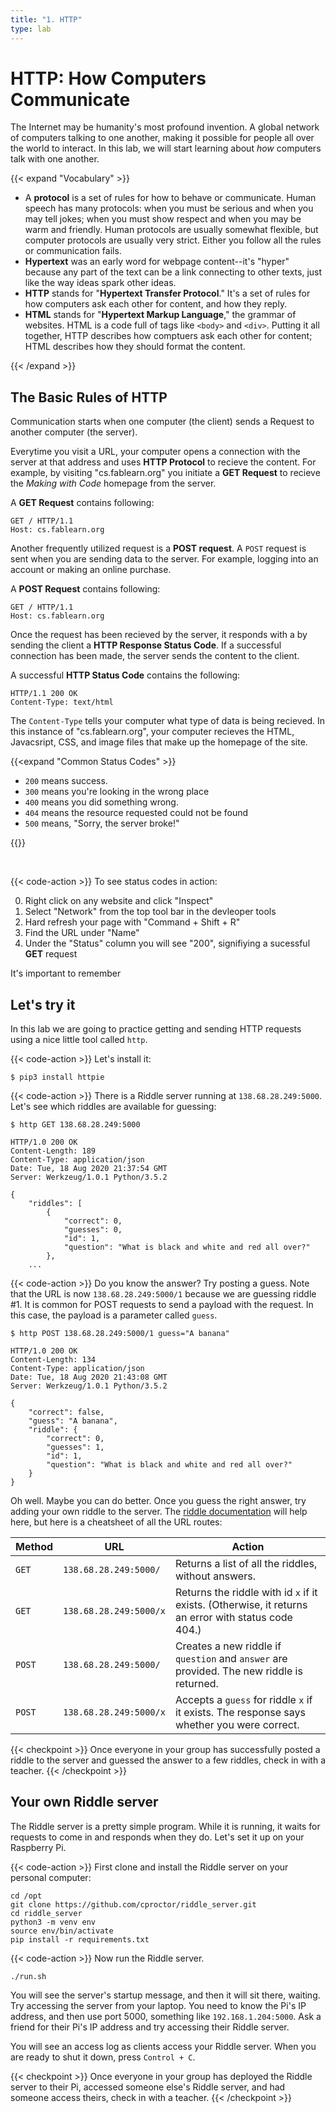 ```yaml
---
title: "1. HTTP"
type: lab
---
```


# HTTP: How Computers Communicate

The Internet may be humanity's most profound invention. A global
network of computers talking to one another, making it possible for people all
over the world to interact. In this lab, we will start learning about *how*
computers talk with one another. 

{{< expand "Vocabulary" >}}

- A **protocol** is a set of rules for how to behave or communicate. 
  Human speech has many protocols: when you must be serious and when you may tell jokes; 
  when you must show respect and when you may be warm and friendly. Human
  protocols are usually somewhat flexible, but computer protocols are usually very
  strict. Either you follow all the rules or communication fails. 
- **Hypertext** was an early word for webpage content--it's "hyper"
  because any part of the text can be a link connecting to other texts, just
  like the way ideas spark other ideas. 
- **HTTP** stands for "**Hypertext Transfer Protocol**." It's a set of rules for how
  computers ask each other for content, and how they reply. 
- **HTML** stands for "**Hypertext Markup Language**," the grammar of websites.
  HTML is a code full of tags like `<body>` and `<div>`. Putting it all
  together, HTTP describes how comptuers ask each other for content; HTML describes 
  how they should format the content. 

{{< /expand >}}

## The Basic Rules of HTTP

Communication starts when one computer (the client) sends a Request to another computer (the server). 

Everytime you visit a URL, your computer opens a connection with the server at that address and uses **HTTP Protocol** to recieve the content. For example, by visiting "cs.fablearn.org" you initiate a **GET Request** to recieve the *Making with Code* homepage from the server. 

A **GET Request** contains following: 

```shell
GET / HTTP/1.1
Host: cs.fablearn.org
```

Another frequently utilized request is a **POST request**. A `POST` request is sent when you are sending data to the server. For example, logging into an account or making an online purchase. 

A **POST Request** contains following: 

```shell
GET / HTTP/1.1
Host: cs.fablearn.org
```

Once the request has been recieved by the server, it responds with a by sending the client a **HTTP Response Status Code**. If a successful connection has been made, the server sends the content to the client. 

A successful **HTTP Status Code** contains the following:

```shell
HTTP/1.1 200 OK
Content-Type: text/html
```

The `Content-Type` tells your computer what type of data is being recieved. In this instance of "cs.fablearn.org", your computer recieves the HTML, Javacsript, CSS, and image files that make up the homepage of the site. 

{{<expand "Common Status Codes" >}}
- `200` means success.
- `300` means you're looking in the wrong place
- `400` means you did something wrong.
- `404` means the resource requested could not be found 
- `500` means, "Sorry, the server broke!" 

{{</expand>}}

<br>

{{< code-action >}} To see status codes in action:

0. Right click on any website and click "Inspect"
0. Select "Network" from the top tool bar in the devleoper tools
0. Hard refresh your page with "Command + Shift + R"
0. Find the URL under "Name"
0. Under the "Status" column you will see "200", signifiying a sucessful **GET** request

It's important to remember 




## Let's try it

In this lab we are going to practice getting and sending HTTP requests using a
nice little tool called `http`. 

{{< code-action >}}  Let's install it:

```shell
$ pip3 install httpie
```

{{< code-action >}} There is a Riddle server running at `138.68.28.249:5000`. Let's see
which riddles are available for guessing: 

```shell
$ http GET 138.68.28.249:5000

HTTP/1.0 200 OK
Content-Length: 189
Content-Type: application/json
Date: Tue, 18 Aug 2020 21:37:54 GMT
Server: Werkzeug/1.0.1 Python/3.5.2

{
    "riddles": [
        {
            "correct": 0,
            "guesses": 0,
            "id": 1,
            "question": "What is black and white and red all over?"
        },
    ...
```

{{< code-action >}} Do you know the answer? Try posting a guess. Note that the URL is now 
`138.68.28.249:5000/1` because we are guessing riddle #1. It is common for 
POST requests to send a payload with the request. In this case, the payload is a
parameter called `guess`.

```shell
$ http POST 138.68.28.249:5000/1 guess="A banana"

HTTP/1.0 200 OK
Content-Length: 134
Content-Type: application/json
Date: Tue, 18 Aug 2020 21:43:08 GMT
Server: Werkzeug/1.0.1 Python/3.5.2

{
    "correct": false,
    "guess": "A banana",
    "riddle": {
        "correct": 0,
        "guesses": 1,
        "id": 1,
        "question": "What is black and white and red all over?"
    }
}
```

Oh well. Maybe you can do better. Once you guess the right answer, try adding your own riddle 
to the server. The [riddle documentation](https://github.com/cproctor/riddle_server) will help here, but here 
is a cheatsheet of all the URL routes:

| Method | URL                    | Action                                                                                               |
| ------ | ---------------------- | ---------------------------------------------------------------------------------------------------- |
| `GET`  | `138.68.28.249:5000/`  | Returns a list of all the riddles, without answers.                                                  |
| `GET`  | `138.68.28.249:5000/x` | Returns the riddle with id `x` if it exists. (Otherwise, it returns an error with status code 404.)  |
| `POST` | `138.68.28.249:5000/`  | Creates a new riddle if `question` and `answer` are provided. The new riddle is returned.            |
| `POST` | `138.68.28.249:5000/x` | Accepts a `guess` for riddle `x` if it exists. The response says whether you were correct. |

{{< checkpoint >}}
Once everyone in your group has successfully posted a riddle to the
server and guessed the answer to a few riddles, check in with a teacher.
{{< /checkpoint >}}

## Your own Riddle server

The Riddle server is a pretty simple program. While it is running, it waits for
requests to come in and responds when they do. Let's set it up on your Raspberry
Pi.

{{< code-action >}} First clone and install the Riddle server on your personal computer:

```shell
cd /opt
git clone https://github.com/cproctor/riddle_server.git
cd riddle_server
python3 -m venv env
source env/bin/activate
pip install -r requirements.txt
```

{{< code-action >}} Now run the Riddle server. 

```shell
./run.sh
```

You will see the server's startup message, and then it will sit there, waiting.
Try accessing the server from your laptop. You need to know the Pi's IP address, 
and then use port 5000, something like `192.168.1.204:5000`. Ask a friend for
their Pi's IP address and try accessing their Riddle server. 

You will see an access log as clients access your Riddle server. When you are
ready to shut it down, press `Control + C`.

{{< checkpoint >}}
Once everyone in your group has deployed the Riddle server to their Pi, accessed
someone else's Riddle server, and had someone access theirs, check in with a
teacher. 
{{< /checkpoint >}}
